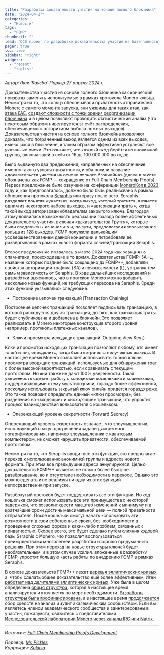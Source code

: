 ```yaml
---
title: "Разработка доказательств участия на основе полного блокчейна"
date: "2024-04-27"
categories:
  - "Новости"
tags:
  - "FCMP"
thumbnail: ""  
lead: "CCS проект по разработке доказательства участия на базе полного блокчейна успешно профинансирован"
pager: true
toc: true
sidebar: "right"
widgets:
  - "recent"
  - "taglist"
---
```


_Автор: Люк 'Kayaba' Паркер_
_27 апреля 2024 г._

Доказательства участия на основе полного блокчейна как концепция призваны заменить используемые в рамках протокола Monero кольца. Несмотря на то, что кольца обеспечивали приватность отправителей Monero с самого момента запуска, они уязвимы для таких атак, как [атака EAE](https://www.youtube.com/watch?v=iABIcsDJKyM&list=PLsSYUeVwrHBnAUre2G_LYDsdo-tD0ov-y&index=9&pp=iAQB), [создают сложности с точки зрения реорганизации блокчейна](https://www.youtube.com/watch?v=6CVcirD90pg&list=PLsSYUeVwrHBnAUre2G_LYDsdo-tD0ov-y&index=4&pp=iAQB) и в целом позволяют проводить статистический анализ (что некоторым образом нивелируется за счёт распределения, обеспечиваемого алгоритмом выбора ложных выходов). Доказательства участия на основе полного блокчейна позволяют доказать, что потраченный выход является одним из всех выходов, имеющихся в блокчейне, и таким образом эффективно устраняют все указанные риски. Это означает, что каждый вход берётся из анонимной группы, включающей в себя от 16 до 100 000 000 выходов.

Было выдвинуто два предложения, направленных на обеспечение именно такого уровня приватности, и оба носили название «доказательств участия на основе полного блокчейна» (далее в тексте обозначены как FCMP — сокращение от Full-Chain Membership Proofs). Первое предложение было озвучено на конференции [MoneroKon в 2023](https://www.youtube.com/watch?v=vrCAiLPfXlg) году и, как предполагалось, должно было быть реализовано в рамках обновления протокола [Seraphis](https://www.getmonero.org/2021/12/22/what-is-seraphis.html) или сразу после него. Seraphis разделяет понятия «участия», когда выход, который тратится, является одним из некоторого набора выходов, и «авторизации траты», когда такой выход авторизован обладателем закрытого ключа. Благодаря этому появилась возможность реализации гораздо более эффективных доказательств участия, включая «доказательства Грутля», которые были предложены изначально и, по сути, предполагали использование кольца из 128 выходов. FCMP полужили дальнейшим усовершенствованием данной концепции и потребовали её развёртывания в рамках нового формата ключей/транзакций Seraphis.

Второе предложение появилось в марте 2024 года как реакция на спам-атаки, происходившие в то время. Доказательства FCMP+SA+L, название которых позднее было сокращено до FCMP++, добавляли свойства авторизации трафика (SA) и связываемости (L), устраняя тем самым зависимость от Seraphis. В ходе дальнейших исследований и разработки выяснилось, что в протокол Monero можно добавить несколько новых функций, не требующих перехода на Seraphis. Среди этих функций указывались следующие:

* Построение цепочек транзакций (Transaction Chaining)

Построение цепочек транзакций позволяет подписывать транзакцию, в которой расходуется другая транзакция, до того, как транзакция траты будет опубликована и добавлена в блокчейн. Это позволяет реализовать в Monero некоторые конструкции второго уровня (например, протоколы платёжных каналов).

* Ключи просмотра исходящих транзакций (Outgoing View Keys)

Ключи просмотра исходящих транзакций позволяют любому, кто имеет такой ключ, определить, когда были потрачены полученные выходы. В настоящее время Monero позволяет использовать только ключи просмотра входящих транзакций, используемые для обнаружения трат с более высокой вероятностью, если сравнивать с текущим протоколом. Но они также не дают 100% уверенности. Такая уверенность сделает работу с холодными кошельками и кошельками, поддерживающими схему мультиподписи, гораздо более эффективной, поскольку использовать закрытый ключ онлайн придётся гораздо реже. Это также позволит определить единый «ключ просмотра», без разделения на «входящие» и «исходящие» транзакции, что упростит процесс взаимодействия пользователя с кошельком.

* Опережающий уровень секретности (Forward Secrecy)

Опережающий уровень секретности означает, что злоумышленник, использующий оракул для решения задачи дискретного логарифмирования, например злоумышленник с квантовым компьютером, не сможет нарушить приватности, обеспечиваемой протоколом.

Несмотря на то, что Seraphis вводит все эти функции, это предполагает переход к использованию анонимной группы и адресов нового формата. При этом все предыдущие адреса аннулируются. Целью доказательств FCMP++ является не только более быстрое развёртывание, но и отсутствие необходимости в переносе. Однако это можно сделать и не реализуя ни одну из этих функций непосредственно при запуске.

Развёрнутый протокол будет поддерживать все эти функции. Но код кошелька сможет использовать все эти преимущества с некоторой задержкой, что позволит свести масштаб изменений к минимуму и в кратчайшие сроки достичь максимальной цели — полной приватности отправителя. После кошельки смогут начать использовать эти возможности в свои собственные сроки, без необходимости в проведении сложных форков и каких-либо проблем, связанных с приватностью. Скорее всего, это будет сделано путём слияния кодовой базы Seraphis с Monero, что позволит воспользоваться преимуществами многолетней разработки и хорошо продуманного решения. При этом переход на новые структуры ключей будет необязательным, и в этом случае усилия, вложенные в разработку FCMP, упростят большую часть работы по внедрению FCMP в рамках Seraphis.

В основе доказательств FCMP++ лежат [деревья эллиптических кривых](https://eprint.iacr.org/2022/756), а, чтобы сделать общее доказательство ещё более эффективным, [Иген работает над делителями эллиптических кривых](https://eprint.iacr.org/2022/596). Уже была в целом определена [общая структура](https://github.com/kayabaNerve/fcmp-ringct/), которая в настоящее время анализируется и уточняется по мере необходимости. [Разработка структуры была профинансирована](https://ccs.getmonero.org/proposals/fcmp++-development.html), и в настоящее время [продолжается сбор средств на анализ и аудит академическим сообществом](https://ccs.getmonero.org/proposals/fcmp++-research.html). Если вы являетесь членом академического сообщества и заинтересованы в участии, пожалуйста, свяжитесь с представителями [Исследовательской лаборатории Monero через каналы IRC или Matrix](https://www.getmonero.org/community/workgroups/).

---

_Источник: [Full-Chain Membership Proofs Development](https://www.getmonero.org/2024/04/27/fcmps.html)_

_Перевод: [Mr. Pickles](https://t.me/v1docq47)_  
_Коррекция: [Kukima](https://t.me/Kukima)_
